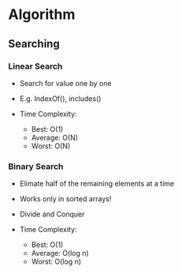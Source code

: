 # Algorithm

## Searching

### Linear Search
- Search for value one by one
- E.g. IndexOf(), includes()

- Time Complexity:
    - Best: O(1)
    - Average: O(N)
    - Worst: O(N)

### Binary Search
- Elimate half of the remaining elements at a time
- Works only in sorted arrays!
- Divide and Conquer

- Time Complexity:
    - Best: O(1)
    - Average: O(log n)
    - Worst: O(log n)